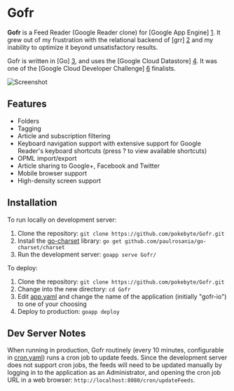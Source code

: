 Gofr
==========

**Gofr** is a Feed Reader (Google Reader clone) for [Google App Engine] [1]. It grew out of my frustration with the relational backend of [grr] [2] and my inability to optimize it beyond unsatisfactory results. 

Gofr is written in [Go] [3], and uses the [Google Cloud Datastore] [4]. It was one of the [Google Cloud Developer Challenge] [6] finalists.

![Screenshot](http://i.imgur.com/r4MjqY5.png "Screenshot")

Features
--------

* Folders
* Tagging
* Article and subscription filtering
* Keyboard navigation support with extensive support for Google Reader's keyboard shortcuts (press ? to view available shortcuts)
* OPML import/export
* Article sharing to Google+, Facebook and Twitter
* Mobile browser support
* High-density screen support

Installation
------------

To run locally on development server:

1. Clone the repository: `git clone https://github.com/pokebyte/Gofr.git`
2. Install the [go-charset](https://github.com/paulrosania/go-charset) library: `go get github.com/paulrosania/go-charset/charset`
3. Run the development server: `goapp serve Gofr/`

To deploy:

1. Clone the repository: `git clone https://github.com/pokebyte/Gofr.git`
2. Change into the new directory: `cd Gofr`
3. Edit [app.yaml](app.yaml) and change the name of the application (initially "gofr-io") to one of your choosing
4. Deploy to production: `goapp deploy`

Dev Server Notes
----------------

When running in production, Gofr routinely (every 10 minutes, configurable in [cron.yaml](cron.yaml)) runs a cron job to update feeds. Since the development server does not support cron jobs, the feeds will need to be updated manually by logging in to the application as an Administrator, and opening the cron job URL in a web browser: `http://localhost:8080/cron/updateFeeds`.

  [1]: https://developers.google.com/appengine/
  [2]: https://github.com/pokebyte/grr/
  [3]: http://golang.org/
  [4]: https://developers.google.com/datastore/
  [5]: http://en.wikipedia.org/wiki/JavaScript
  [6]: http://www.google.com/events/gcdc2013/finalists.html
